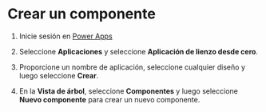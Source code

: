 # Crear un componente

1. Inicie sesión en [Power Apps](https://make.powerapps.com/)

2. Seleccione **Aplicaciones** y seleccione **Aplicación de lienzo desde cero**.

3. Proporcione un nombre de aplicación, seleccione cualquier diseño y luego seleccione **Crear**.

4. En la **Vista de árbol**, seleccione **Componentes** y luego seleccione **Nuevo componente** para crear un nuevo componente.


